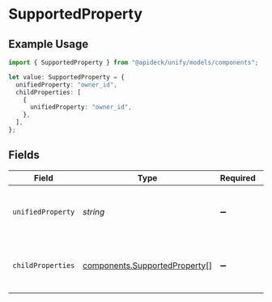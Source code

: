 # SupportedProperty

## Example Usage

```typescript
import { SupportedProperty } from "@apideck/unify/models/components";

let value: SupportedProperty = {
  unifiedProperty: "owner_id",
  childProperties: [
    {
      unifiedProperty: "owner_id",
    },
  ],
};
```

## Fields

| Field                                                                          | Type                                                                           | Required                                                                       | Description                                                                    | Example                                                                        |
| ------------------------------------------------------------------------------ | ------------------------------------------------------------------------------ | ------------------------------------------------------------------------------ | ------------------------------------------------------------------------------ | ------------------------------------------------------------------------------ |
| `unifiedProperty`                                                              | *string*                                                                       | :heavy_minus_sign:                                                             | Name of the property in our Unified API.                                       | owner_id                                                                       |
| `childProperties`                                                              | [components.SupportedProperty](../../models/components/supportedproperty.md)[] | :heavy_minus_sign:                                                             | List of child properties of the unified property.                              |                                                                                |